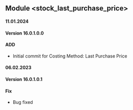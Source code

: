 ## Module <stock_last_purchase_price>

#### 11.01.2024
#### Version 16.0.1.0.0
#### ADD
- Initial commit for Costing Method: Last Purchase Price

#### 06.02.2023
#### Version 16.0.1.0.1
#### Fix
- Bug fixed
